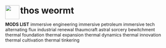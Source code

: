 # <img src="https://emojipedia-us.s3.dualstack.us-west-1.amazonaws.com/thumbs/160/apple/81/bug_1f41b.png" width="45" align="left"> thos weormt<br>

**MODS LIST**
immersive engineering
immersive petroleum
immersive tech
alternating flux
industrial renewal
thaumcraft
astral sorcery
bewitchment
thermal foundation
thermal expansion
thermal dynamics
thermal innovation
thermal cultivation
thermal tinkering
